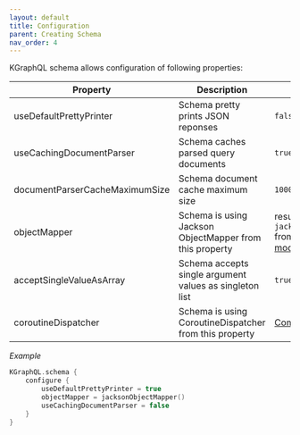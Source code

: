 ```yaml
---
layout: default
title: Configuration
parent: Creating Schema
nav_order: 4
---
```


KGraphQL schema allows configuration of following properties:

| Property | Description | Default value |
|----------|-------------|---------------|
| useDefaultPrettyPrinter |	Schema pretty prints JSON reponses | `false` |
| useCachingDocumentParser | Schema caches parsed query documents | `true` |
| documentParserCacheMaximumSize | Schema document cache maximum size | `1000` |
| objectMapper | Schema is using Jackson ObjectMapper from this property | result of `jacksonObjectMapper()` from [jackson-kotlin-module](https://github.com/FasterXML/jackson-module-kotlin) |
|acceptSingleValueAsArray | Schema accepts single argument values as singleton list | `true`
| coroutineDispatcher | Schema is using CoroutineDispatcher from this property | [CommonPool](https://github.com/Kotlin/kotlinx.coroutines/blob/master/kotlinx-coroutines-core/src/main/kotlin/kotlinx/coroutines/experimental/CommonPool.kt) |


*Example*

```kotlin
KGraphQL.schema {
    configure {
        useDefaultPrettyPrinter = true
        objectMapper = jacksonObjectMapper()
        useCachingDocumentParser = false
    }
}
```